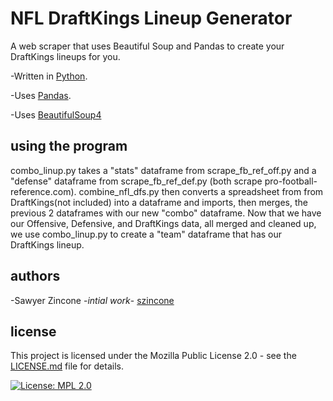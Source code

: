 # NFL DraftKings Lineup Generator
A web scraper that uses Beautiful Soup and Pandas to create your DraftKings lineups for you.

-Written in [Python](https://www.python.org/).

-Uses [Pandas](https://pandas.pydata.org/).

-Uses [BeautifulSoup4](https://www.crummy.com/software/BeautifulSoup/)

## using the program
combo_linup.py takes a "stats" dataframe from scrape_fb_ref_off.py and a "defense" dataframe from scrape_fb_ref_def.py (both scrape pro-football-reference.com). combine_nfl_dfs.py then converts a spreadsheet from from DraftKings(not included) into a dataframe and imports, then merges, the previous 2 dataframes with our new "combo" dataframe. Now that we have our Offensive, Defensive, and DraftKings data, all merged and cleaned up, we use combo_linup.py to create a "team" dataframe that has our DraftKings lineup.

## authors
-Sawyer Zincone -_intial work_- [szincone](https://github.com/szincone)

## license
This project is licensed under the Mozilla Public License 2.0 - see the [LICENSE.md](https://github.com/szincone/nfl_dk_line_up/blob/08fb018deaaf21b3154d28d1ede2c9e466d8aa50/LICENSE.md) file for details.

[![License: MPL 2.0](https://img.shields.io/badge/License-MPL%202.0-brightgreen.svg)](https://opensource.org/licenses/MPL-2.0)
